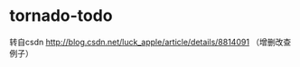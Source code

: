 tornado-todo
============

转自csdn   http://blog.csdn.net/luck_apple/article/details/8814091 （增删改查例子）
